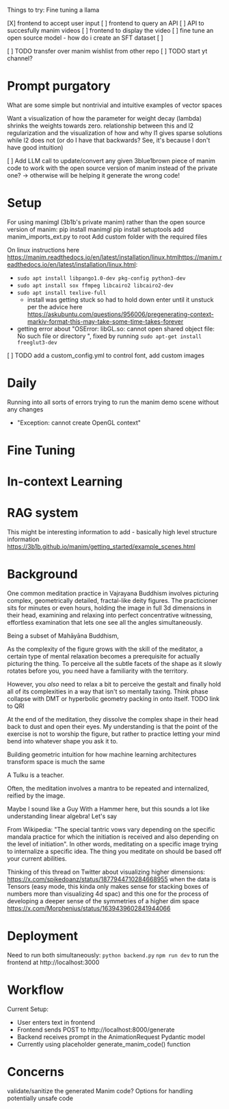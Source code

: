 
Things to try:
Fine tuning a llama


[X] frontend to accept user input
[ ] frontend to query an API
[ ] API to succesfully manim videos 
[ ] frontend to display the video
[ ] fine tune an open source model - how do i create an SFT dataset
[ ]



[ ] TODO transfer over manim wishlist from other repo
[ ] TODO start yt channel?

# Prompt purgatory
What are some simple but nontrivial and intuitive examples of vector spaces


Want a visualization of how the parameter for weight decay (lambda) shrinks the weights towards zero. relationship between this and l2 regularization and the visualization of how and why l1 gives sparse solutions while l2 does not (or do I have that backwards? See, it's because I don't have good intuition)

[ ] Add LLM call to update/convert any given 3blue1brown piece of manim code to work with the open source version of manim instead of the private one?
-> otherwise will be helping it generate the wrong code!

# Setup
For using manimgl (3b1b's private manim) rather than the open source version of manim:
pip install manimgl
pip install setuptools
add manim_imports_ext.py to root
Add custom folder with the required files

On linux instructions here https://manim.readthedocs.io/en/latest/installation/linux.htmlhttps://manim.readthedocs.io/en/latest/installation/linux.html:
- `sudo apt install libpango1.0-dev pkg-config python3-dev`  
- `sudo apt install sox ffmpeg libcairo2 libcairo2-dev`  
- `sudo apt install texlive-full`  
    - install was getting stuck so had to hold down enter until it unstuck per the advice here https://askubuntu.com/questions/956006/pregenerating-context-markiv-format-this-may-take-some-time-takes-forever
- getting error about "OSError: libGL.so: cannot open shared object file: No such file or directory
", fixed by running `sudo apt-get install freeglut3-dev`  

[ ] TODO add a custom_config.yml to control font, add custom images

# Daily
Running into all sorts of errors trying to run the manim demo scene without any changes 
- "Exception: cannot create OpenGL context"

# Fine Tuning

# In-context Learning

# RAG system
This might be interesting information to add - basically high level structure information https://3b1b.github.io/manim/getting_started/example_scenes.html


# Background
One common meditation practice in Vajrayana Buddhism involves picturing complex, geometrically detailed, fractal-like deity figures. The practicioner sits for minutes or even hours, holding the image in full 3d dimensions in their head, examining and relaxing into perfect concentrative witnessing, effortless examination that lets one see all the angles simultaneously. 

Being a subset of Mahāyāna Buddhism,

As the complexity of the figure grows with the skill of the meditator, a certain type of mental relaxation becomes a prerequisite for actually picturing the thing. To perceive all the subtle facets of the shape as it slowly rotates before you, you need have a familiarity with the territory. 

However, you *also* need to relax a bit to perceive the gestalt and finally hold all of its complexities in a way that isn't so mentally taxing. Think phase collapse with DMT or hyperbolic geometry packing in onto itself. TODO link to QRI

At the end of the meditation, they dissolve the complex shape in their head back to dust and open their eyes. My understanding is that the point of the exercise is not to worship the figure, but rather to practice letting your mind bend into whatever shape you ask it to.

Building geometric intuition for how machine learning architectures transform space is much the same

A Tulku is a teacher. 

Often, the meditation involves a mantra to be repeated and internalized, reified by the image.

Maybe I sound like a Guy With a Hammer here, but this sounds a lot like understanding linear algebra! Let's say  


From Wikipedia: "The special tantric vows vary depending on the specific mandala practice for which the initiation is received and also depending on the level of initiation". In other words, meditating on a specific image trying to internalize a specific idea. The thing you meditate on should be based off your current abilities. 

Thinking of this thread on Twitter about visualizing higher dimensions: https://x.com/spikedoanz/status/1877944710284668955 when the data is Tensors (easy mode, this kinda only makes sense for stacking boxes of numbers more than visualizing 4d spac)
and this one for the process of developing a deeper sense of the symmetries of a higher dim space https://x.com/Morphenius/status/1639439602841944066 

# Deployment
Need to run both simultaneously:
`python backend.py` 
`npm run dev` to run the frontend at http://localhost:3000

# Workflow
Current Setup:
- User enters text in frontend
- Frontend sends POST to http://localhost:8000/generate
- Backend receives prompt in the AnimationRequest Pydantic model
- Currently using placeholder generate_manim_code() function

# Concerns
validate/sanitize the generated Manim code?
Options for handling potentially unsafe code